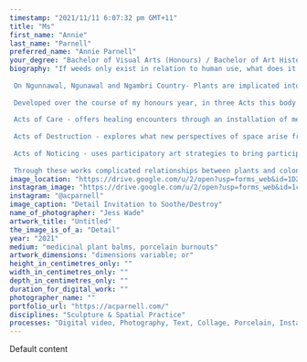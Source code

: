 ```yaml
---
timestamp: "2021/11/11 6:07:32 pm GMT+11"
title: "Ms"
first_name: "Annie"
last_name: "Parnell"
preferred_name: "Annie Parnell"
your_degree: "Bachelor of Visual Arts (Honours) / Bachelor of Art History and Curatorship"
biography: "If weeds only exist in relation to human use, what does it mean to be a weed?
 
 On Ngunnawal, Ngunawal and Ngambri Country- Plants are implicated into colonial spatial design, so what is the significance of that which resists weeds ?
 
 Developed over the course of my honours year, in three Acts this body of work utilises a variety of material and post-studio practices to explore the complexities of colonisation through plants.
 
 Acts of Care - offers healing encounters through an installation of medicinal plant balms, seed bombs, and invitations to soothe.
 
 Acts of Destruction - explores what new perspectives of space arise from the destruction of a site-specific porcelain thistle installation at ANZAC Parade.
 
 Acts of Noticing - uses participatory art strategies to bring participants to notice overlooked weedy inhabitants
 
 Through these works complicated relationships between plants and colonisation begin to be unravelled, arising questions about our relationships to nature in the anthropocene"
image_location: "https://drive.google.com/u/2/open?usp=forms_web&id=1D2nZi0TErer_G7Zx3fsZrkxfd8PSoR1j"
instagram_image: "https://drive.google.com/u/2/open?usp=forms_web&id=1cr_rUXkmDeBxc6G1i8nNzHfYf0xbKSVd"
instagram: "@acparnell"
image_caption: "Detail Invitation to Soothe/Destroy"
name_of_photographer: "Jess Wade"
artwork_title: "Untitled"
the_image_is_of_a: "Detail"
year: "2021"
medium: "medicinal plant balms, porcelain burnouts"
artwork_dimensions: "dimensions variable; or"
height_in_centimetres_only: ""
width_in_centimetres_only: ""
depth_in_centimetres_only: ""
duration_for_digital_work: ""
photographer_name: ""
portfolio_url: "https://acparnell.com/"
disciplines: "Sculpture & Spatial Practice"
processes: "Digital video, Photography, Text, Collage, Porcelain, Installation, Sound, Zines, seed bombs, plant noticing worksheets"
---
```


Default content